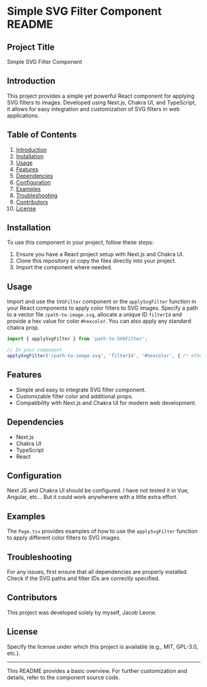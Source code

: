 # Simple SVG Filter Component README

## Project Title
Simple SVG Filter Component

## Introduction
This project provides a simple yet powerful React component for applying SVG filters to images. Developed using Next.js, Chakra UI, and TypeScript, it allows for easy integration and customization of SVG filters in web applications.

## Table of Contents
1. [Introduction](#introduction)
2. [Installation](#installation)
3. [Usage](#usage)
4. [Features](#features)
5. [Dependencies](#dependencies)
6. [Configuration](#configuration)
7. [Examples](#examples)
8. [Troubleshooting](#troubleshooting)
9. [Contributors](#contributors)
10. [License](#license)

## Installation
To use this component in your project, follow these steps:

1. Ensure you have a React project setup with Next.js and Chakra UI.
2. Clone this repository or copy the files directly into your project.
3. Import the component where needed.

## Usage
Import and use the `SVGFilter` component or the `applySvgFilter` function in your React components to apply color filters to SVG images. Specify a path to a vector file `/path-to-image.svg`, allocate a unique ID `filterId` and provide a hex value for color `#hexcolor`. You can also apply any standard chakra prop.

```jsx
import { applySvgFilter } from 'path-to-SVGFilter';

// In your component
applySvgFilter('/path-to-image.svg', 'filterId', '#hexcolor', { /* other props */ });
```

## Features
- Simple and easy to integrate SVG filter component.
- Customizable filter color and additional props.
- Compatibility with Next.js and Chakra UI for modern web development.

## Dependencies
- Next.js
- Chakra UI
- TypeScript
- React

## Configuration
Next JS and Chakra UI should be configured. I have not tested it in Vue, Angular, etc... But it could work anywherere with a little extra effort. 

## Examples
The `Page.tsx` provides examples of how to use the `applySvgFilter` function to apply different color filters to SVG images.

## Troubleshooting
For any issues, first ensure that all dependencies are properly installed. Check if the SVG paths and filter IDs are correctly specified.

## Contributors
This project was developed solely by myself, Jacob Leone.

## License
Specify the license under which this project is available (e.g., MIT, GPL-3.0, etc.).

---

This README provides a basic overview. For further customization and details, refer to the component source code.